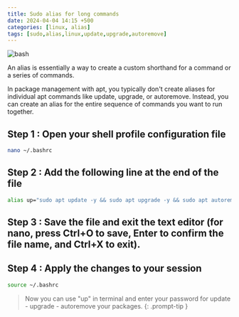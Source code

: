 ```yaml
---
title: Sudo alias for long commands
date: 2024-04-04 14:15 +500
categories: [linux, alias]
tags: [sudo,alias,linux,update,upgrade,autoremove]
---
```


![bash](https://miro.medium.com/v2/resize:fit:640/format:webp/1*4v0BdcsKp4dYl-58RHLnVw.jpeg)

An alias is essentially a way to create a custom shorthand for a command or a series of commands.

In package management with apt, you typically don't create aliases for individual apt commands like update, upgrade, or autoremove. Instead, you can create an alias for the entire sequence of commands you want to run together.

## Step 1 : Open your shell profile configuration file
```bash
nano ~/.bashrc
```
## Step 2 : Add the following line at the end of the file
```bash
alias up="sudo apt update -y && sudo apt upgrade -y && sudo apt autoremove -y"
```
## Step 3 : Save the file and exit the text editor (for nano, press Ctrl+O to save, Enter to confirm the file name, and Ctrl+X to exit).

## Step 4 : Apply the changes to your session
```bash
source ~/.bashrc
```

> Now you can use "up" in terminal and enter your password for update - upgrade - autoremove your packages. 
{: .prompt-tip }
